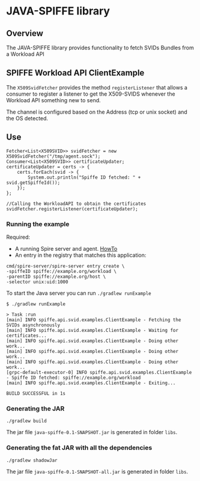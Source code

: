 # JAVA-SPIFFE library

## Overview

The JAVA-SPIFFE library provides functionality to fetch SVIDs Bundles from a Workload API

## SPIFFE Workload API ClientExample

The `X509SvidFetcher` provides the method `registerListener` that allows a consumer to register a listener 
to get the X509-SVIDS whenever the Workload API something new to send. 

The channel is configured based on the Address (tcp or unix socket) and the OS detected.

## Use
```
Fetcher<List<X509SVID>> svidFetcher = new X509SvidFetcher("/tmp/agent.sock");
Consumer<List<X509SVID>> certificateUpdater;
certificateUpdater = certs -> {
    certs.forEach(svid -> {
        System.out.println("Spiffe ID fetched: " + svid.getSpiffeId());
    });
};

//Calling the WorkloadAPI to obtain the certificates
svidFetcher.registerListener(certificateUpdater);
```

### Running the example

Required:
* A running Spire server and agent. [HowTo](https://github.com/spiffe/spire#installing-spire-server-and-agent)
* An entry in the registry that matches this application:
```
cmd/spire-server/spire-server entry create \
-spiffeID spiffe://example.org/workload \
-parentID spiffe://example.org/host \
-selector unix:uid:1000
```

To start the Java server you can run `./gradlew runExample`

```
$ ./gradlew runExample

> Task :run
[main] INFO spiffe.api.svid.examples.ClientExample - Fetching the SVIDs asynchronously
[main] INFO spiffe.api.svid.examples.ClientExample - Waiting for certificates...
[main] INFO spiffe.api.svid.examples.ClientExample - Doing other work...
[main] INFO spiffe.api.svid.examples.ClientExample - Doing other work...
[main] INFO spiffe.api.svid.examples.ClientExample - Doing other work...
[grpc-default-executor-0] INFO spiffe.api.svid.examples.ClientExample - Spiffe ID fetched: spiffe://example.org/workload
[main] INFO spiffe.api.svid.examples.ClientExample - Exiting...

BUILD SUCCESSFUL in 1s

```

### Generating the JAR  

```
./gradlew build
```

The jar file `java-spiffe-0.1-SNAPSHOT.jar` is generated in folder `libs`.

### Generating the fat JAR with all the dependencies

```
./gradlew shadowJar
```

The jar file `java-spiffe-0.1-SNAPSHOT-all.jar` is generated in folder `libs`.
